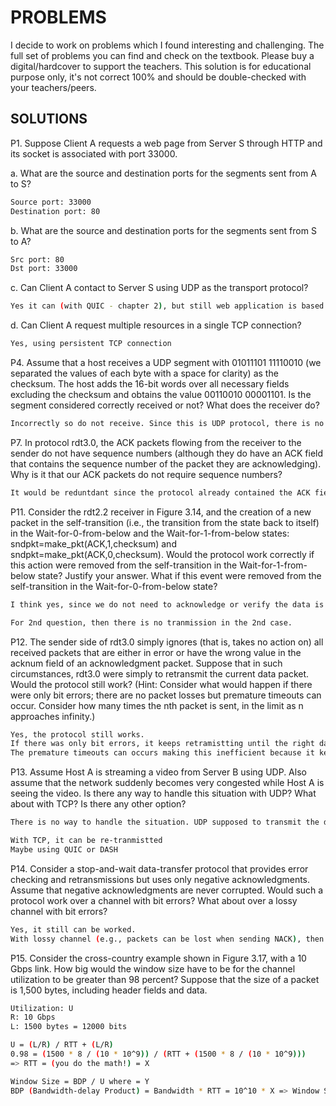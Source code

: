 # PROBLEMS
I decide to work on problems which I found interesting and challenging. The full set of problems you can find and check on the textbook. Please buy a digital/hardcover to support the teachers. This solution is for educational purpose only, it's not correct 100% and should be double-checked with your teachers/peers. 

## SOLUTIONS 
P1. Suppose Client A requests a web page from Server S through HTTP and its
socket is associated with port 33000.

a. What are the source and destination ports for the segments sent from A to S?
```sh
Source port: 33000
Destination port: 80 
```

b. What are the source and destination ports for the segments sent from S to A?
```sh
Src port: 80
Dst port: 33000 
```
c. Can Client A contact to Server S using UDP as the transport protocol?
```sh
Yes it can (with QUIC - chapter 2), but still web application is based on TCP
```
d. Can Client A request multiple resources in a single TCP connection?
```sh
Yes, using persistent TCP connection 
```

P4. Assume that a host receives a UDP segment with 01011101 11110010 (we separated the values of each byte with a space for clarity) as the checksum. The host adds the 16-bit words over all necessary fields excluding the checksum and obtains the value 00110010 00001101. Is the segment considered correctly received or not? What does the receiver do?
```sh
Incorrectly so do not receive. Since this is UDP protocol, there is no re-tranmission, therefore it just drops the packet. 
```
P7. In protocol rdt3.0, the ACK packets flowing from the receiver to the
sender do not have sequence numbers (although they do have an ACK field
that contains the sequence number of the packet they are acknowledging).
Why is it that our ACK packets do not require sequence numbers?
```sh
It would be reduntdant since the protocol already contained the ACK field with number in each packet.
```

P11. Consider the rdt2.2 receiver in Figure 3.14, and the creation of a new packet in the self-transition (i.e., the transition from the state back to itself) in the Wait-for-0-from-below and the Wait-for-1-from-below states: sndpkt=make_pkt(ACK,1,checksum) and sndpkt=make_pkt(ACK,0,checksum). Would the protocol work correctly if this action were removed from the self-transition in the Wait-for-1-from-below state? Justify your answer. What if this event were removed from the self-transition in the Wait-for-0-from-below state? 
```sh
I think yes, since we do not need to acknowledge or verify the data is correct or not to the receiver. 

For 2nd question, then there is no tranmission in the 2nd case. 
```

P12. The sender side of rdt3.0 simply ignores (that is, takes no action on) all received packets that are either in error or have the wrong value in the acknum field of an acknowledgment packet. Suppose that in such circumstances, rdt3.0 were simply to retransmit the current data packet. Would the protocol still work? (Hint: Consider what would happen if there were only bit errors; there are no packet losses but premature timeouts can occur. Consider how many times the nth packet is sent, in the limit as n approaches infinity.)
```sh
Yes, the protocol still works. 
If there was only bit errors, it keeps retramistting until the right data is coming. 
The premature timeouts can occurs making this inefficient because it keeps retramissting the current data packet even when it's not necessary. 
```

P13. Assume Host A is streaming a video from Server B using UDP. Also assume that the network suddenly becomes very congested while Host A is seeing the video. Is there any way to handle this situation with UDP? What about with TCP? Is there any other option?
```sh
There is no way to handle the situation. UDP supposed to transmit the data as fast as possible and accepting the packet loss. 

With TCP, it can be re-tranmistted 
Maybe using QUIC or DASH
```

P14. Consider a stop-and-wait data-transfer protocol that provides error checking and retransmissions but uses only negative acknowledgments. Assume
that negative acknowledgments are never corrupted. Would such a protocol
work over a channel with bit errors? What about over a lossy channel with bit
errors?
```sh
Yes, it still can be worked. 
With lossy channel (e.g., packets can be lost when sending NACK), then it will cause a delay because sender must wait for the NACK. This can leads to indefinite time. 
```

P15. Consider the cross-country example shown in Figure 3.17, with a 10 Gbps
link. How big would the window size have to be for the channel utilization to
be greater than 98 percent? Suppose that the size of a packet is 1,500 bytes,
including header fields and data.
```sh
Utilization: U 
R: 10 Gbps 
L: 1500 bytes = 12000 bits

U = (L/R) / RTT + (L/R)
0.98 = (1500 * 8 / (10 * 10^9)) / (RTT + (1500 * 8 / (10 * 10^9)))
=> RTT = (you do the math!) = X 

Window Size = BDP / U where = Y
BDP (Bandwidth-delay Product) = Bandwidth * RTT = 10^10 * X => Window Size = Y / U 
```



